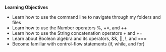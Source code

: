 **Learning Objectives**

- Learn how to use the command line to navigate through my folders and files
- Learn how to use the Number operators %, +=, and ++
- Learn how to use the String concatenation operators + and +=
- Learn about Boolean algebra and its operators, &&, ||, !, and ===
- Become familiar with control-flow statements (if, while, and for)
